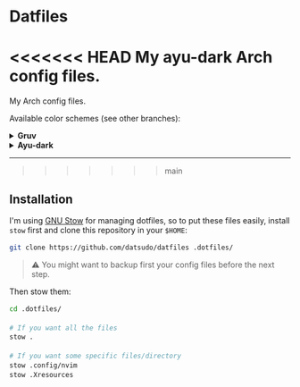 # Datfiles

<<<<<<< HEAD
My ayu-dark Arch config files.
=======
My Arch config files.

Available color schemes (see other branches):

<div>
<details>
<summary><b>Gruv</b></summary>

<img src="https://github.com/DatSudo/datfiles/blob/main/.images/gruv.png">
</img>
</div>


<div>
<details>
<summary><b>Ayu-dark</b></summary>

<img src="https://github.com/DatSudo/datfiles/blob/main/.images/ayu-dark.png">
</img>
</div>

---
>>>>>>> main

## Installation

I'm using [GNU Stow](https://www.gnu.org/software/stow/) for managing dotfiles, so to put these files easily, install `stow` first and clone this repository in your `$HOME`:

```bash
git clone https://github.com/datsudo/datfiles .dotfiles/
```

> :warning: You might want to backup first your config files before the next step.

Then stow them:

```bash
cd .dotfiles/

# If you want all the files
stow .

# If you want some specific files/directory
stow .config/nvim
stow .Xresources
```

